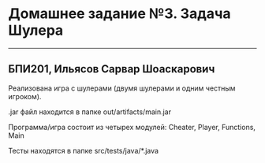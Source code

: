# Домашнее задание №3. Задача Шулера
----------------
БПИ201, Ильясов Сарвар Шоаскарович
----------------
Реализована игра с шулерами (двумя шулерами и одним честным игроком).

.jar файл находится в папке out/artifacts/main.jar

Программа/игра состоит из четырех модулей: Cheater, Player, Functions, Main

Тесты находятся в папке src/tests/java/*.java
